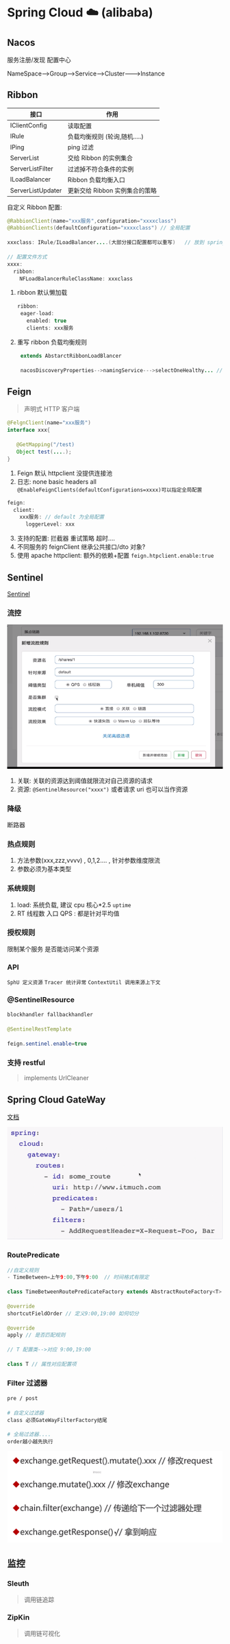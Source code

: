 # Spring Cloud ☁️ (alibaba)

## Nacos

服务注册/发现 配置中心

NameSpace-->Group-->Service-->Cluster--->Instance

## Ribbon

| 接口                     | 作用                           |
| ------------------------ | ------------------------------ |
| IClientConfig            | 读取配置                       |
| IRule                    | 负载均衡规则 (轮询,随机.....)  |
| IPing                    | ping 过滤                      |
| ServerList<Server>       | 交给 Ribbon 的实例集合         |
| ServerListFilter<Server> | 过滤掉不符合条件的实例         |
| ILoadBalancer            | Ribbon 负载均衡入口            |
| ServerListUpdater        | 更新交给 Ribbon 实例集合的策略 |

自定义 Ribbon 配置:

```java
@RabbionClient(name="xxx服务",configuration="xxxxclass")
@RabbionClients(defaultConfiguration="xxxxclass") // 全局配置

xxxclass: IRule/ILoadBalancer....(大部分接口配置都可以重写)   // 放到 spring boot扫描包之外, 防止父子上下文重叠扫描(事务失效)

// 配置文件方式
xxxx:
  ribbon:
    NFLoadBalancerRuleClassName: xxxclass
```

1. ribbon 默认懒加载

   ```java
   ribbon:
    eager-load:
      enabled: true
      clients: xxx服务
   ```

2. 重写 ribbon 负载均衡规则

   ```java
    extends AbstarctRibbonLoadBlancer

    nacosDiscoveryProperties-->namingService--->selectOneHealthy... // nacos提供的基于权重的负载均衡规则
   ```

## Feign

> 声明式 HTTP 客户端

```java
@FelgnClient(name="xxx服务")
interface xxx{

   @GetMapping("/test)
   Object test(....);
}
```

1. Feign 默认 httpclient 没提供连接池
2. 日志: none basic headers all <code>@EnableFeignClients(defaultConfigurations=xxxx)可以指定全局配置</code>

```java
feign:
  client:
    xxx服务: // default 为全局配置
      loggerLevel: xxx
```

3. 支持的配置: 拦截器 重试策略 超时....
4. 不同服务的 feignClient 继承公共接口/dto 对象?
5. 使用 apache httpclient: 额外的依赖+配置 <code>feign.htpclient.enable:true</code>

## Sentinel

[Sentinel](https://github.com/alibaba/Sentinel)

### 流控

![流控规则](./imgs/sentinel.png)

1. 关联: 关联的资源达到阈值就限流对自己资源的请求
2. 资源: <code>@SentinelResource("xxxx")</code> 或者请求 uri 也可以当作资源

### 降级

断路器

### 热点规则

1. 方法参数(xxx,zzz,vvvv) , 0,1,2.... , 针对参数维度限流
2. 参数必须为基本类型

### 系统规则

1. load: 系统负载, 建议 cpu 核心\*2.5 <code>uptime</code>
2. RT 线程数 入口 QPS : 都是针对平均值

### 授权规则

限制某个服务 是否能访问某个资源

### API

<code>SphU 定义资源</code>
<code>Tracer 统计异常</code>
<code>ContextUtil 调用来源上下文</code>

### @SentinelResource

```java
blockhandler fallbackhandler

@SentinelRestTemplate

feign.sentinel.enable=true
```

### 支持 restful

> implements UrlCleaner

## Spring Cloud GateWay

[文档](https://spring.io/projects/spring-cloud-gateway)

![实例](./imgs/gateway.png)

### RoutePredicate

```java
//自定义规则
- TimeBetween=上午9:00,下午9:00  // 时间格式有限定

class TimeBetweenRoutePredicateFactory extends AbstractRouteFactory<T> // 名称有限制

@override
shortcutFieldOrder // 定义9:00,19:00 如何切分

@override
apply // 是否匹配规则

// T 配置类-->对应 9:00,19:00

class T // 属性对应配置项
```

### Filter 过滤器

```bash
pre / post

# 自定义过滤器
class 必须GateWayFilterFactory结尾

# 全局过滤器....
order越小越先执行
```

![自定义Filter](./imgs/filter.png)

## 监控

### Sleuth

> 调用链追踪

### ZipKin

> 调用链可视化

